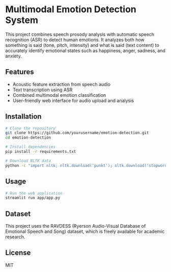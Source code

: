 # Multimodal Emotion Detection System

This project combines speech prosody analysis with automatic speech recognition (ASR) to detect human emotions. It analyzes both how something is said (tone, pitch, intensity) and what is said (text content) to accurately identify emotional states such as happiness, anger, sadness, and anxiety.

## Features

- Acoustic feature extraction from speech audio
- Text transcription using ASR
- Combined multimodal emotion classification
- User-friendly web interface for audio upload and analysis

## Installation

```bash
# Clone the repository
git clone https://github.com/yourusername/emotion-detection.git
cd emotion-detection

# Install dependencies
pip install -r requirements.txt

# Download NLTK data
python -c "import nltk; nltk.download('punkt'); nltk.download('stopwords')"
```

## Usage

```bash
# Run the web application
streamlit run app/app.py
```

## Dataset

This project uses the RAVDESS (Ryerson Audio-Visual Database of Emotional Speech and Song) dataset, which is freely available for academic research.

## License

MIT 